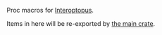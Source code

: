 Proc macros for [Interoptopus](https://github.com/ralfbiedert/interoptopus).

Items in here will be re-exported by [the main crate](https://crates.io/crates/interoptopus).
